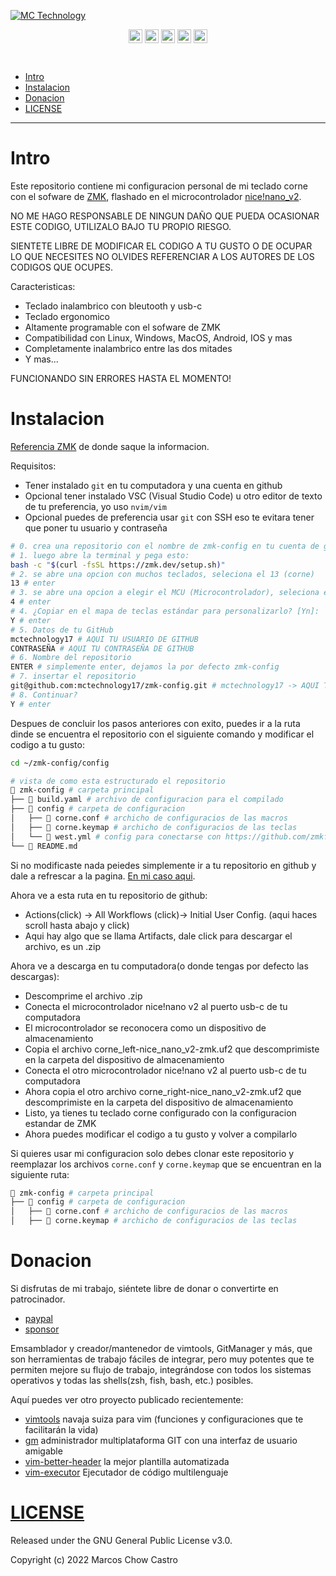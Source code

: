 [![MC Technology](https://github.com/mctechnology17/mctechnology17/blob/main/src/mctechnology_extendido.GIF)](https://www.youtube.com/channel/UC_mYh5PYPHBJ5YYUj8AIkcw)

<div align="center">

  [<img align="center" alt="MC Technology | YouTube" width="22px" src="https://github.com/mctechnology17/mctechnology17/blob/main/src/youtube.png" />][youtube]
  [<img align="center" alt="@mctechnology17 | Twitter" width="22px" src="https://github.com/mctechnology17/mctechnology17/blob/main/src/twitter.png" />][twitter]
  [<img align="center" alt="@mctechnology17 | Instagram" width="22px" src="https://github.com/mctechnology17/mctechnology17/blob/main/src/instagram.png" />][instagram]
  [<img align="center" alt="MC Technology17 | Facebook" width="22px" src="https://github.com/mctechnology17/mctechnology17/blob/main/src/facebook.png" />][facebook]
  [<img align="center" alt="@mctechnology17 | Reddit" width="22px" src="https://github.com/mctechnology17/mctechnology17/blob/main/src/reddit.png" />][reddit]

</div>
<br>


- [Intro](#Intro)
- [Instalacion](#Instalacion)
- [Donacion](#Donacion)
- [LICENSE](#LICENSE)

----

# Intro
Este repositorio contiene mi configuracion personal de mi teclado corne con el sofware de [ZMK](https://zmk.dev/docs),
flashado en el microcontrolador [nice!nano_v2](https://nicekeyboards.com/nice-nano).

NO ME HAGO RESPONSABLE DE NINGUN DAÑO QUE PUEDA OCASIONAR ESTE CODIGO, UTILIZALO
BAJO TU PROPIO RIESGO.

SIENTETE LIBRE DE MODIFICAR EL CODIGO A TU GUSTO O DE OCUPAR LO QUE NECESITES
NO OLVIDES REFERENCIAR A LOS AUTORES DE LOS CODIGOS QUE OCUPES.

Caracteristicas:
 - Teclado inalambrico con bleutooth y usb-c
 - Teclado ergonomico
 - Altamente programable con el sofware de ZMK
 - Compatibilidad con Linux, Windows, MacOS, Android, IOS y mas
 - Completamente inalambrico entre las dos mitades
 - Y mas...

FUNCIONANDO SIN ERRORES HASTA EL MOMENTO!

# Instalacion
[Referencia ZMK](https://zmk.dev/docs/user-setup) de donde saque la informacion.

Requisitos:
 - Tener instalado `git` en tu computadora y una cuenta en github
 - Opcional tener instalado VSC (Visual Studio Code)
   u otro editor de texto de tu preferencia, yo uso `nvim/vim`
 - Opcional puedes de preferencia usar `git` con SSH
   eso te evitara tener que poner tu usuario y contraseña

```bash
# 0. crea una repositorio con el nombre de zmk-config en tu cuenta de github
# 1. luego abre la terminal y pega esto:
bash -c "$(curl -fsSL https://zmk.dev/setup.sh)"
# 2. se abre una opcion con muchos teclados, seleciona el 13 (corne)
13 # enter
# 3. se abre una opcion a elegir el MCU (Microcontrolador), seleciona el 4 (nice!nano v2)
4 # enter
# 4. ¿Copiar en el mapa de teclas estándar para personalizarlo? [Yn]:
Y # enter
# 5. Datos de tu GitHub
mctechnology17 # AQUI TU USUARIO DE GITHUB
CONTRASEÑA # AQUI TU CONTRASEÑA DE GITHUB
# 6. Nombre del repositorio
ENTER # simplemente enter, dejamos la por defecto zmk-config
# 7. insertar el repositorio
git@github.com:mctechnology17/zmk-config.git # mctechnology17 -> AQUI TU USUARIO DE GITHUB
# 8. Continuar?
Y # enter
```
Despues de concluir los pasos anteriores con exito, puedes ir a la ruta dinde se encuentra el repositorio
con el siguiente comando y modificar el codigo a tu gusto:
```bash
cd ~/zmk-config/config

# vista de como esta estructurado el repositorio
 zmk-config # carpeta principal
├──  build.yaml # archivo de configuracion para el compilado
├──  config # carpeta de configuracion
│   ├──  corne.conf # archicho de configuracios de las macros
│   ├──  corne.keymap # archicho de configuracios de las teclas
│   └──  west.yml # config para conectarse con https://github.com/zmkfirmware NO MODIFICAR
└──  README.md
```

Si no modificaste nada peiedes simplemente ir a tu repositorio en github y dale a refrescar a la pagina.
[En mi caso aqui](https://github.com/mctechnology17/zmk-config).

Ahora ve a esta ruta en tu repositorio de github:
 - Actions(click) -> All Workflows (click)-> Initial User Config. (aqui haces scroll hasta abajo y click)
 - Aqui hay algo que se llama Artifacts, dale click para descargar el archivo, es un .zip

Ahora ve a descarga en tu computadora(o donde tengas por defecto las descargas):
 - Descomprime el archivo .zip
 - Conecta el microcontrolador nice!nano v2 al puerto usb-c de tu computadora
 - El microcontrolador se reconocera como un dispositivo de almacenamiento
 - Copia el archivo corne_left-nice_nano_v2-zmk.uf2 que descomprimiste en la carpeta del dispositivo de almacenamiento
 - Conecta el otro microcontrolador nice!nano v2 al puerto usb-c de tu computadora
 - Ahora copia el otro archivo corne_right-nice_nano_v2-zmk.uf2 que descomprimiste en la carpeta del dispositivo de almacenamiento
 - Listo, ya tienes tu teclado corne configurado con la configuracion estandar de ZMK
 - Ahora puedes modificar el codigo a tu gusto y volver a compilarlo

Si quieres usar mi configuracion solo debes clonar este repositorio y reemplazar los archivos `corne.conf` y `corne.keymap`
que se encuentran en la siguiente ruta:
```bash
 zmk-config # carpeta principal
├──  config # carpeta de configuracion
│   ├──  corne.conf # archicho de configuracios de las macros
│   ├──  corne.keymap # archicho de configuracios de las teclas
```

# Donacion
Si disfrutas de mi trabajo, siéntete libre de donar o convertirte en patrocinador.
- [paypal]
- [sponsor]

Emsamblador y creador/mantenedor de vimtools, GitManager y más,
que son herramientas de trabajo fáciles de integrar, pero muy potentes que te permiten
mejore su flujo de trabajo, integrándose con todos los sistemas operativos y todas las
shells(zsh, fish, bash, etc.) posibles.

Aquí puedes ver otro proyecto publicado recientemente:
- [vimtools] navaja suiza para vim (funciones y configuraciones que te facilitarán la vida)
- [gm] administrador multiplataforma GIT con una interfaz de usuario amigable
- [vim-better-header] la mejor plantilla automatizada
- [vim-executor] Ejecutador de código multilenguaje


# [LICENSE](LICENSE)

Released under the GNU General Public License v3.0.

Copyright (c) 2022 Marcos Chow Castro

[twitter]: https://twitter.com/mctechnology17
[youtube]: https://www.youtube.com/c/mctechnology17
[instagram]: https://www.instagram.com/mctechnology17/
[facebook]: https://m.facebook.com/mctechnology17/
[reddit]:https://www.reddit.com/user/mctechnology17

[vim-executor]: https://github.com/mctechnology17/vim-executor
[vim-better-header]: https://github.com/mctechnology17/vim-better-header
[gm]: https://github.com/mctechnology17/gm
[vimtools]: https://github.com/mctechnology17/vimtools
[jailbreakrepo]: https://mctechnology17.github.io/
[uiglitch]: https://repo.packix.com/package/com.mctechnology.uiglitch/
[uiswitches]: https://repo.packix.com/package/com.mctechnology.uiswitches/
[uibadge]: https://repo.packix.com/package/com.mctechnology.uibadge/
[youtuberepo]: https://github.com/mctechnology17/youtube_repo_mc_technology
[sponsor]: https://github.com/sponsors/mctechnology17
[paypal]: https://www.paypal.me/mctechnology17
[readline]: https://github.com/PowerShell/PSReadLine/blob/master/README.md
